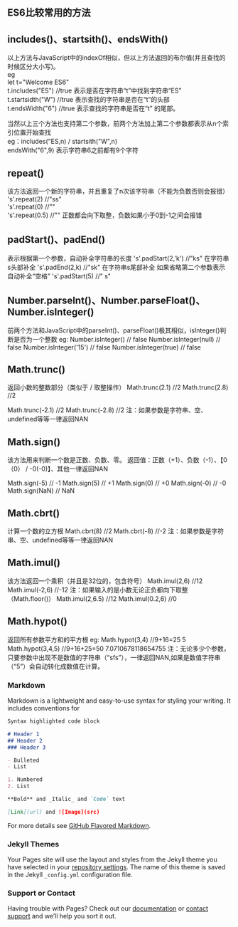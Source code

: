 ## ES6比较常用的方法
  ## includes()、startsith()、endsWith()  
  以上方法与JavaScript中的indexOf相似，但以上方法返回的布尔值(并且查找的时候区分大小写)。  
  eg  
    let t="Welcome ES6"    
    t.includes("ES") //true 表示是否在字符串“t”中找到字符串“ES”  
    t.startsidth("W") //true 表示查找的字符串是否在“t”的头部  
    t.endsWidth("6")  //true 表示查找的字符串是否在“t” 的尾部。  
 
  当然以上三个方法也支持第二个参数，前两个方法加上第二个参数都表示从n个索引位置开始查找  
      eg：includes("ES,n) / startsith("W",n)  
          endsWith("6",9) 表示字符串6之前都有9个字符  

## repeat()  
  该方法返回一个新的字符串，并且重复了n次该字符串（不能为负数否则会报错）  
  's'.repeat(2) //"ss"  
  's'.repeat(0) //""  
  's'.repeat(0.5) //"" 正数都会向下取整，负数如果小于0到-1之间会报错  

## padStart()、padEnd()
  表示根据第一个参数，自动补全字符串的长度
    's'.padStart(2,'k') //"ks" 在字符串s头部补全
    's'.padEnd(2,k) //"sk"  在字符串s尾部补全
  如果省略第二个参数表示自动补全“空格”
     's'.padStart(5) //"    s"

## Number.parseInt()、Number.parseFloat()、Number.isInteger()
  前两个方法和JavaScript中的parseInt()、parseFloat()极其相似，isInteger()判断是否为一个整数
  eg:
  Number.isInteger() // false
  Number.isInteger(null) // false
  Number.isInteger('15') // false
  Number.isInteger(true) // false
  
## Math.trunc()
  返回小数的整数部分（类似于 / 取整操作）
  Math.trunc(2.1) //2
  Math.trunc(2.8) //2
  
  Math.trunc(-2.1) //2
  Math.trunc(-2.8) //2
  注：如果参数是字符串、空、undefined等等一律返回NAN

## Math.sign()
  该方法用来判断一个数是正数、负数、零。
  返回值：正数（+1）、负数（-1）、【0（0） / -0(-0)】、其他一律返回NAN
  
  Math.sign(-5) // -1
  Math.sign(5) // +1
  Math.sign(0) // +0
  Math.sign(-0) // -0
  Math.sign(NaN) // NaN
  
## Math.cbrt()
  计算一个数的立方根
  Math.cbrt(8) //2
  Math.cbrt(-8) //-2
  注：如果参数是字符串、空、undefined等等一律返回NAN
  
## Math.imul()
  该方法返回一个乘积（并且是32位的，包含符号）
  Math.imul(2,6) //12
  Math.imul(-2,6) //-12
  注：如果输入的是小数无论正负都向下取整（Math.floor()）
  Math.imul(2,6.5) //12
  Math.imul(0.2,6)  //0

## Math.hypot()
  返回所有参数平方和的平方根
  eg:
    Math.hypot(3,4) //9+16=25  5
    Math.hypot(3,4,5) //9+16+25=50  7.0710678118654755
  注：无论多少个参数，只要参数中出现不是数值的字符串（“sfs”），一律返回NAN,如果是数值字符串（“5”）会自动转化成数值在计算。

### Markdown

Markdown is a lightweight and easy-to-use syntax for styling your writing. It includes conventions for

```markdown
Syntax highlighted code block

# Header 1
## Header 2
### Header 3

- Bulleted
- List

1. Numbered
2. List

**Bold** and _Italic_ and `Code` text

[Link](url) and ![Image](src)
```

For more details see [GitHub Flavored Markdown](https://guides.github.com/features/mastering-markdown/).

### Jekyll Themes

Your Pages site will use the layout and styles from the Jekyll theme you have selected in your [repository settings](https://github.com/LonelyAngul/-/settings). The name of this theme is saved in the Jekyll `_config.yml` configuration file.

### Support or Contact

Having trouble with Pages? Check out our [documentation](https://help.github.com/categories/github-pages-basics/) or [contact support](https://github.com/contact) and we’ll help you sort it out.

